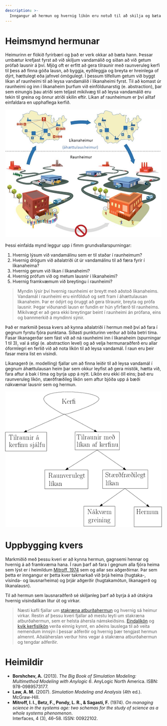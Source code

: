 ```yaml
---
description: >-
  Inngangur að hermun og hvernig líkön eru notuð til að skilja og bæta flókin kerfi.
---
```


# Heimsmynd hermunar

Heimurinn er flókið fyrirbæri og það er verk okkar að bæta hann. Þessar umbætur krefjast fyrst að
við skiljum vandamálið og síðan að við getum prófað lausnir á því. Mjög oft er erfitt að gera
tilraunir með raunveruleg kerfi til þess að finna góða lausn, að byggja, eyðileggja og breyta er
hreinlega of dýrt, hættulegt eða jafnvel ómögulegt. Í þessum tilfellum getum við byggt líkan af
raunheimi til að leysa vandamálið í líkanaheimi fyrst. Til að komast úr raunheimi og inn í
líkanaheim þurfum við einföldunarstig (e. abstraction), þar sem einungis þau atriði sem teljast
mikilvæg til að leysa vandamálið eru tekin til greina og önnur atriði skilin eftir. Líkan af 
raunheimum er því alltaf einfaldara en upphaflega kerfið.

![Raunheimur og líkanaheimur - þýðing höfundar úr [Borshchev, 2013](#heimildir)](figs/Likanaheimur-raunheimur.jpg)

Þessi einfalda mynd leggur upp í fimm grundvallarspurningar:

1. Hvernig lýsum við vandamálinu sem er til staðar í raunheimum?
2. Hvernig drögum við aðalatriði út úr vandamálinu til að færa fyrir í líkanaheima?
3. Hvernig gerum við líkan í líkanaheimi?
4. Hvernig prófum við og metum lausnir í líkanaheimi?
5. Hvernig framkvæmum við breytingu í raunheimi?

> Myndin lýsir því hvernig raunheimi er breytt með aðstoð líkanaheims. Vandamál í raunheimi eru
> einfölduð og sett fram í áhættulausan líkanaheim. Þar er ódýrt og öruggt að gera tilraunir, breyta
> og prófa lausnir. Þegar viðunandi lausn er fundin er hún yfirfærð til raunheims. Mikilvægt er að
> gera ekki breytingar beint í raunheimi án prófana, eins og bannmerkið á myndinni sýnir.

Það er markmið þessa kvers að kynna aðalatriði í hermun með því að fara í gegnum fyrstu fjóra
punktana. Síðasti punkturinn verður að bíða betri tíma. Fasar líkanagerðar sem fást við að ná
raunheimi inn í líkanaheim (spurningar 1 til 3), val á stigi (e. abstraction level) og að velja
hermunaraðferð eru allar óformlegri en ferlið við að nota líkön til að leysa vandamál. Í raun eru
þeir fasar meira list en vísindi.

Líkanagerð (e. modelling) fjallar um að finna leiðir til að leysa vandamál í gegnum áhættulausan
heim þar sem okkur leyfist að gera mistök, hætta við, fara aftur á bak í tíma og byrja upp á nýtt.
Líkön eru ekki öll eins; það eru raunveruleg líkön, stærðfræðileg líkön sem aftur bjóða upp á bæði
nákvæmar lausnir sem og hermun.

![Tilraunir á kerfi: kerfið sjálft vs. líkan - þýðing höfundar úr [Law, 2007](#heimildir)](figs/study_system.png)

# Uppbygging kvers

Markmiðið með þessu kveri er að kynna hermun, gagnsemi hennar og hvernig á að framkvæma hana. Í raun
þarf að fara í gegnum alla fjóra heima sem lýst er í heimildum [Mitroff, 1974](#heimildir) sem og
allar sex aðgerðirnar. Þar sem þetta er inngangur er þetta kver takmarkað við þrjá heima (hugtaka-,
vísinda- og lausnarheima) og þrjár aðgerðir (hugtakamótun, líkanagerð og líkanalausn).

Til að hermun sem lausnaraðferð sé skiljanleg þarf að byrja á að útskýra hvernig vísindalíkan lítur
út og virkar.

> Næsti kafli fjallar um 
> [stakræna atburðahermun](../discrete_event_simulation/discrete_event_components.md) og hvernig sá
> heimur virkar. Restin af þessu kveri fjallar að mestu leyti um stakræna atburðahermun, sem er 
> helsta áhersla námskeiðsins. [Eindalíkön](../agent_models/agent_based_models.md) og
> [kvik kerfislíkön](../system_dynamics/system_dynamics.md) verða einnig kynnt, en aðeins lauslega
> til að veita nemendum innsýn í þessar aðferðir og hvernig þær tengjast hermun almennt.
> Aðaláherslan verður hins vegar á stakræna atburðahermun og tengdar aðferðir.

# Heimildir

- **Borshchev, A.** (2013). *The Big Book of Simulation Modeling: Multimethod Modeling with Anylogic
  6*. AnyLogic North America. ISBN: 978-0989573177.
- **Law, A. M.** (2007). *Simulation Modeling and Analysis* (4th ed.). McGraw-Hill.
- **Mitroff, I. I., Betz, F., Pondy, L. R., & Sagasti, F.** (1974). *On managing science in the
  systems age: two schemas for the study of science as a whole systems phenomenon*.                
  Interfaces, 4 (3), 46–58. ISSN: 00922102.
